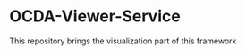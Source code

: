 OCDA-Viewer-Service
===================

This repository brings the visualization part of this framework
